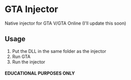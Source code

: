 # GTA Injector
Native injector for GTA V/GTA Online (I'll update this soon)
## Usage
1. Put the DLL in the same folder as the injector
2. Run GTA
3. Run the injector
#### EDUCATIONAL PURPOSES ONLY

